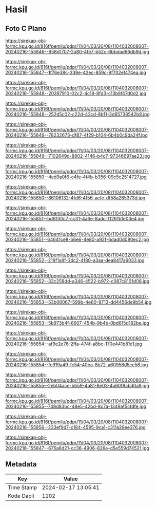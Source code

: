 # Hasil

## Foto C Plano

https://sirekap-obj-formc.kpu.go.id/816f/pemilu/pdpr/11/04/03/20/08/1104032008007-20240216-155846--658d1707-2a80-4fe7-b52c-6bbdad66db9d.jpg

https://sirekap-obj-formc.kpu.go.id/816f/pemilu/pdpr/11/04/03/20/08/1104032008007-20240216-155847--1f76e38c-339e-42ec-859c-9f702ef474ea.jpg

https://sirekap-obj-formc.kpu.go.id/816f/pemilu/pdpr/11/04/03/20/08/1104032008007-20240216-155848--20397910-02c2-4c18-8fd3-c13b6f47d0d2.jpg

https://sirekap-obj-formc.kpu.go.id/816f/pemilu/pdpr/11/04/03/20/08/1104032008007-20240216-155848--252d5c02-c22d-43cd-8b11-3d85738542b8.jpg

https://sirekap-obj-formc.kpu.go.id/816f/pemilu/pdpr/11/04/03/20/08/1104032008007-20240216-155849--78232673-df87-4f29-b104-6b4b0c9da24f.jpg

https://sirekap-obj-formc.kpu.go.id/816f/pemilu/pdpr/11/04/03/20/08/1104032008007-20240216-155849--7102649d-8802-4146-b4c7-97346697ae23.jpg

https://sirekap-obj-formc.kpu.go.id/816f/pemilu/pdpr/11/04/03/20/08/1104032008007-20240216-155850--4ed9a0f6-c4fe-4f4b-b356-09c5c2514727.jpg

https://sirekap-obj-formc.kpu.go.id/816f/pemilu/pdpr/11/04/03/20/08/1104032008007-20240216-155850--86106132-4fd6-4f56-acfe-df58a285373d.jpg

https://sirekap-obj-formc.kpu.go.id/816f/pemilu/pdpr/11/04/03/20/08/1104032008007-20240216-155851--bd6130c7-cc31-4a6e-8adc-11261b1e03e4.jpg

https://sirekap-obj-formc.kpu.go.id/816f/pemilu/pdpr/11/04/03/20/08/1104032008007-20240216-155851--64641ce8-b6e6-4e80-a92f-6dad0d080ec2.jpg

https://sirekap-obj-formc.kpu.go.id/816f/pemilu/pdpr/11/04/03/20/08/1104032008007-20240216-155852--219f1a9f-3dc2-4f80-a3aa-dea8417a6033.jpg

https://sirekap-obj-formc.kpu.go.id/816f/pemilu/pdpr/11/04/03/20/08/1104032008007-20240216-155852--33c258dd-a346-4522-b972-c087c8101d08.jpg

https://sirekap-obj-formc.kpu.go.id/816f/pemilu/pdpr/11/04/03/20/08/1104032008007-20240216-155853--53b06067-599b-4e60-9713-dd4456de9b54.jpg

https://sirekap-obj-formc.kpu.go.id/816f/pemilu/pdpr/11/04/03/20/08/1104032008007-20240216-155853--5b973b4f-6607-454b-9b4b-0bd615d182be.jpg

https://sirekap-obj-formc.kpu.go.id/816f/pemilu/pdpr/11/04/03/20/08/1104032008007-20240216-155854--af9e2e76-2ffa-474f-a8bc-170e441b81c1.jpg

https://sirekap-obj-formc.kpu.go.id/816f/pemilu/pdpr/11/04/03/20/08/1104032008007-20240216-155854--fc919a49-fc54-40ea-8b72-a60958d5ce58.jpg

https://sirekap-obj-formc.kpu.go.id/816f/pemilu/pdpr/11/04/03/20/08/1104032008007-20240216-155855--2eb04ace-bb59-4a81-8e03-4a60f8abd0a9.jpg

https://sirekap-obj-formc.kpu.go.id/816f/pemilu/pdpr/11/04/03/20/08/1104032008007-20240216-155855--748d83bc-48e5-42bd-8c7a-1349af5cfdfe.jpg

https://sirekap-obj-formc.kpu.go.id/816f/pemilu/pdpr/11/04/03/20/08/1104032008007-20240216-155856--233ef9d7-c184-4595-9ca1-c311a28ee376.jpg

https://sirekap-obj-formc.kpu.go.id/816f/pemilu/pdpr/11/04/03/20/08/1104032008007-20240216-155847--675a6d21-cc36-4906-826e-d5e559d74521.jpg


## Metadata

| Key        | Value               |
| ---------- | ------------------- |
| Time Stamp | 2024-02-17 13:05:41 |
| Kode Dapil | 1102                |



